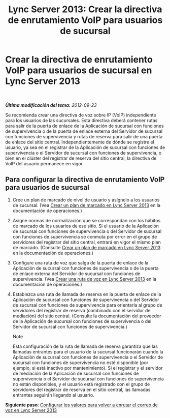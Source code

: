 ﻿---
title: 'Lync Server 2013: Crear la directiva de enrutamiento VoIP para usuarios de sucursal'
TOCTitle: Crear la directiva de enrutamiento VoIP para usuarios de sucursal
ms:assetid: 10deca9f-f870-4a42-b25d-e4fc53108658
ms:mtpsurl: https://technet.microsoft.com/es-es/library/Gg398196(v=OCS.15)
ms:contentKeyID: 48274462
ms.date: 01/07/2017
mtps_version: v=OCS.15
ms.translationtype: HT
---

# Crear la directiva de enrutamiento VoIP para usuarios de sucursal en Lync Server 2013

 

_**Última modificación del tema:** 2012-09-23_

Se recomienda crear una directiva de voz sobre IP (VoIP) independiente para los usuarios de las sucursales. Esta directiva deberá contener rutas para salir de la puerta de enlace de la Aplicación de sucursal con funciones de supervivencia o de la puerta de enlace externa del Servidor de sucursal con funciones de supervivencia y rutas de reserva para salir de una puerta de enlace del sitio central. Independientemente de dónde se registre el usuario, ya sea en el registrar de la Aplicación de sucursal con funciones de supervivencia o el Servidor de sucursal con funciones de supervivencia, o bien en el clúster del registrar de reserva del sitio central, la directiva de VoIP del usuario permanece en vigor.

## Para configurar la directiva de enrutamiento VoIP para usuarios de sucursal

1.  Cree un plan de marcado de nivel de usuario y asígnelo a los usuarios de sucursal. (Vea [Crear un plan de marcado en Lync Server 2013](lync-server-2013-create-a-dial-plan.md) en la documentación de operaciones.)

2.  Asigne normas de normalización que se correspondan con los hábitos de marcado de los usuarios de ese sitio. Si el usuario de la Aplicación de sucursal con funciones de supervivencia o del Servidor de sucursal con funciones de supervivencia se conmuta por error en el grupo de servidores del registrar del sitio central, entrará en vigor el mismo plan de marcado. (Consulte [Crear un plan de marcado en Lync Server 2013](lync-server-2013-create-a-dial-plan.md) en la documentación de operaciones.)

3.  Configure una ruta de voz que salga de la puerta de enlace de la Aplicación de sucursal con funciones de supervivencia o de la puerta de enlace externa del Servidor de sucursal con funciones de supervivencia. (Vea [Crear una ruta de voz en Lync Server 2013](lync-server-2013-create-a-voice-route.md) en la documentación de operaciones.)

4.  Establezca una ruta de llamada de reserva en la puerta de enlace de la Aplicación de sucursal con funciones de supervivencia o del Servidor de sucursal con funciones de supervivencia para orientarla al grupo de servidores del registrar de reserva (combinado con el servidor de mediación) del sitio central. (Consulte la documentación del proveedor de la Aplicación de sucursal con funciones de supervivencia o del Servidor de sucursal con funciones de supervivencia.)
    

    > [!NOTE]
    > Esta configuración de la ruta de llamada de reserva garantiza que las llamadas entrantes para el usuario de la sucursal funcionarán cuando la Aplicación de sucursal con funciones de supervivencia o el Servidor de sucursal con funciones de supervivencia no esté disponible (por ejemplo, si está inactivo por mantenimiento). Si el registrar y el servidor de mediación de la Aplicación de sucursal con funciones de supervivencia o el Servidor de sucursal con funciones de supervivencia no están disponibles, y el usuario está registrado con el grupo de servidores del registrar de reserva en el sitio central, las llamadas entrantes seguirán llegando al usuario.



**Siguiente paso**: [Configurar los valores para volver a enrutar el correo de voz en Lync Server 2013](lync-server-2013-configure-voice-mail-rerouting-settings.md)

